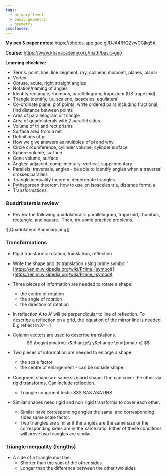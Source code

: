 ```yaml
---
tags:
  - primary-level
  - basic-geometry
  - geometry
cssclasses:
---
```


**My pen & paper notes:**
https://photos.app.goo.gl/DJA4fHQZvwCGjkg5A

**Course:**
https://www.khanacademy.org/math/basic-geo

**Learning checklist:**

- Terms: point, line, line segment, ray, colinear, midpoint, planes, planar
- Vertex
- Obtuse, acute, right straight angles
- Notation/naming of angles
- Identify rectangle, rhombus, parallelogram, trapezium (US trapezoid)
- Triangle identify, r.a, scalene, isosceles, equilateral
- Co-ordinate plane: plot points, write ordered pairs including fractional, find distance between points
- Area of parallelogram or triangle
- Area of quadrilaterals with 2 parallel sides
- Volume of tri and rect prisms
- Surface area from a net
- Definitions of pi 
- How we give answers as multiples of pi and why
- Circle circumference, cylinder volume, cylinder surface
- Sphere volume, surface
- Cone volume, surface
- Angles: adjacent, complimentary, vertical, supplementary
- Parallels, traversals, angles - be able to identify angles when a traversal crosses parallels
- Triangle inequality theorem, degenerate triangles
- Pythagorean theorem, how to use on isosceles tris, distance formula
- Transformations

### Quadrilaterals review

- Review the following quadrilaterals: parallelogram, trapezoid, rhombus, rectangle, and square.  Then, try some practice problems.

![[Quadrilateral Summary.png]]
### Transformations

- Rigid transforms: rotation, translation, reflection  
- Write the shape and its translation using prime symbol ' [https://en.m.wikipedia.org/wiki/Prime_(symbol)](https://en.m.wikipedia.org/wiki/Prime_(symbol)
- Three pieces of information are needed to rotate a shape:  
  - the centre of rotation  
  - the angle of rotation  
  - the direction of rotation  

- In reflection A to A' will be perpendicular to line of reflection. To describe a reflection on a grid, the equation of the mirror line is needed. E.g reflect in X= -1  

- Column vectors are used to describe translations. 
$$
\begin{pmatrix}
x&change\\  
y&change  
\end{pmatrix}
$$  
- Two pieces of information are needed to enlarge a shape:  
  - the scale factor  
  - the centre of enlargement - can be outside shape  
 
- Congruent shape are same size and shape. One can cover the other via rigid transforms. Can include reflection.  
  - Triangle congruent tests: SSS SAS ASA RHS  

- Similar shapes need rigid and non rigid transforms to cover each other.
  - Similar have corresponding angles the same,  and corresponding sides same scale factor.  
  - Two triangles are similar if the angles are the same size or the corresponding sides are in the same ratio. Either of these conditions will prove two triangles are similar.  

### Triangle inequality (lengths)

- A side of a triangle must be:
  - Shorter than the sum of the other sides
  - Longer than the difference between the other two sides